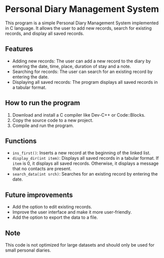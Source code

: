 

# Personal Diary Management System

This program is a simple Personal Diary Management System implemented in C language. It allows the user to add new records, search for existing records, and display all saved records.

## Features
- Adding new records: The user can add a new record to the diary by entering the date, time, place, duration of stay and a note.
- Searching for records: The user can search for an existing record by entering the date.
- Displaying all saved records: The program displays all saved records in a tabular format.

## How to run the program
1. Download and install a C compiler like Dev-C++ or Code::Blocks.
2. Copy the source code to a new project.
3. Compile and run the program.

## Functions
- `ins_first()`: Inserts a new record at the beginning of the linked list.
- `display_dir(int item)`: Displays all saved records in a tabular format. If `item` is 0, it displays all saved records. Otherwise, it displays a message that no contacts are present.
- `search_data(int srch)`: Searches for an existing record by entering the date.

## Future improvements
- Add the option to edit existing records.
- Improve the user interface and make it more user-friendly.
- Add the option to export the data to a file.

## Note
This code is not optimized for large datasets and should only be used for small personal diaries.

